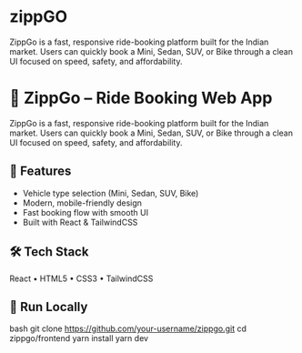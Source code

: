 # zippGO
ZippGo is a fast, responsive ride-booking platform built for the Indian market. Users can quickly book a Mini, Sedan, SUV, or Bike through a clean UI focused on speed, safety, and affordability.
# 🚗 ZippGo – Ride Booking Web App

ZippGo is a fast, responsive ride-booking platform built for the Indian market. Users can quickly book a Mini, Sedan, SUV, or Bike through a clean UI focused on speed, safety, and affordability.

## 🔑 Features
- Vehicle type selection (Mini, Sedan, SUV, Bike)
- Modern, mobile-friendly design
- Fast booking flow with smooth UI
- Built with React & TailwindCSS

## 🛠 Tech Stack
React • HTML5 • CSS3 • TailwindCSS

## 🚀 Run Locally
bash
git clone https://github.com/your-username/zippgo.git
cd zippgo/frontend
yarn install
yarn dev
